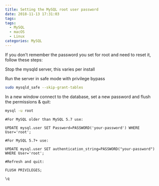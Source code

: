 ```yaml
---
title: Setting the MySQL root user password
date: 2018-11-13 17:31:03
tags:
tags:
  - MySQL
  - macOS
  - Linux
categories: MySQL
---
```


If you don't remember the password you set for root and need to reset it, follow these steps:

Stop the mysqld server, this varies per install

Run the server in safe mode with privilege bypass

<!-- more -->

```bash
sudo mysqld_safe --skip-grant-tables
```

In a new window connect to the database, set a new password and flush the permissions & quit:

```bash
mysql -u root
```

```mysql
#For MySQL older than MySQL 5.7 use:

UPDATE mysql.user SET Password=PASSWORD('your-password') WHERE User='root';

#For MySQL 5.7+ use:

UPDATE mysql.user SET authentication_string=PASSWORD("your-password") WHERE User='root';

#Refresh and quit:

FLUSH PRIVILEGES;

\q
```